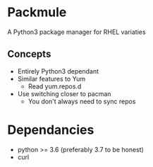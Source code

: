 # Packmule
A Python3 package manager for RHEL variaties

## Concepts
* Entirely Python3 dependant
* Similar features to Yum
	* Read yum.repos.d
* Use switching closer to pacman
	* You don't always need to sync repos

# Dependancies
* python >= 3.6 (preferably 3.7 to be honest)
* curl
